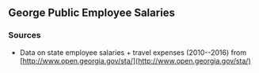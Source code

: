 ## George Public Employee Salaries

### Sources

* Data on state employee salaries + travel expenses (2010--2016) from [http://www.open.georgia.gov/sta/](http://www.open.georgia.gov/sta/) 

